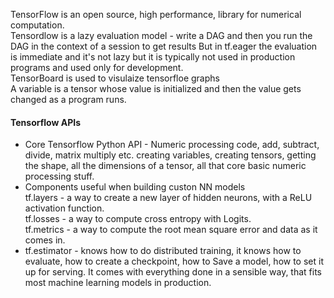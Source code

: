 TensorFlow is an open source, high performance, library for numerical computation.  <br/>
Tensordlow is a lazy evaluation model - write a DAG and then you run the DAG in the context of a session to get results
But in tf.eager the evaluation is immediate and it's not lazy but it is typically not used in production programs and used only for development. <br/>
TensorBoard is used to visulaize tensorfloe graphs <br/>
A variable is a tensor whose value is initialized and then the value gets changed as a program runs. <br/>
  
#### Tensorflow APIs
* Core Tensorflow Python API - Numeric processing code, add, subtract, divide, matrix multiply etc. creating variables, creating tensors, getting the shape, all the dimensions of a tensor, all that core basic numeric processing stuff.  <br/>
* Components useful when building custon NN models <br/>
tf.layers - a way to create a new layer of hidden neurons, with a ReLU activation function. <br/>
tf.losses - a way to compute cross entropy with Logits.  <br/>
tf.metrics - a way to compute the root mean square error and data as it comes in. <br/>
* tf.estimator - knows how to do distributed training, it knows how to evaluate, how to create a checkpoint, how to Save a model, how to set it up for serving. It comes with everything done in a sensible way, that fits most machine learning models in production. <br/>
 







